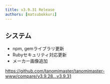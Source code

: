```yaml
---
title: v3.9.31 Release
authors: [matsubokkuri]
---
```


## システム

- npm, gemライブラリ更新
- Rubyセキュリティ対応更新
- メーカー画像追加

https://github.com/tanomimaster/tanomimaster-www/compare/v3.9.28...v3.9.31

